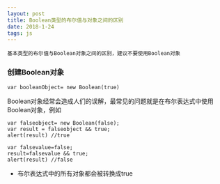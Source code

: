```yaml
---
layout: post
title: Boolean类型的布尔值与对象之间的区别
date: 2018-1-24
tags: js
---
```

	基本类型的布尔值与Boolean对象之间的区别，建议不要使用Boolean对象
### 创建Boolean对象
```
var booleanObject= new Boolean(true)
```
Boolean对象经常会造成人们的误解，最常见的问题就是在布尔表达式中使用Boolean对象，例如
```
var falseobject= new Boolean(false);
var result = falseobject && true;
alert(result) //true

var falsevalue=false;
result=falsevalue && true;
alert(result) //false
```
* 布尔表达式中的所有对象都会被转换成true